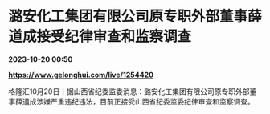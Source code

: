 # 潞安化工集团有限公司原专职外部董事薛道成接受纪律审查和监察调查

**2023-10-20 00:50**

**https://www.gelonghui.com/live/1254420**

格隆汇10月20日｜据山西省纪委监委消息：潞安化工集团有限公司原专职外部董事薛道成涉嫌严重违纪违法，目前正接受山西省纪委监委纪律审查和监察调查。